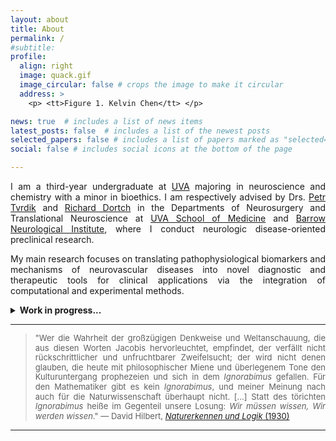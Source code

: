 ```yaml
---
layout: about
title: About
permalink: /
#subtitle:
profile:
  align: right
  image: quack.gif
  image_circular: false # crops the image to make it circular
  address: >
    <p> <tt>Figure 1. Kelvin Chen</tt> </p>

news: true  # includes a list of news items
latest_posts: false  # includes a list of the newest posts
selected_papers: false # includes a list of papers marked as "selected={true}"
social: false # includes social icons at the bottom of the page

---
```

<p style="text-align: justify;">I am a third-year undergraduate at <a href='https://www.virginia.edu/'>UVA</a> majoring in neuroscience and chemistry with a minor in bioethics. I am respectively advised by Drs. <a href='https://med.virginia.edu/bims/faculty/?facbio=1&id=48788'>Petr Tvrdik</a> and <a href='https://www.barrowneuro.org/person/richard-dortch-phd/'>Richard Dortch</a> in the Departments of Neurosurgery and Translational Neuroscience at <a href='https://med.virginia.edu/'>UVA School of Medicine</a> and <a href='https://www.barrowneuro.org/'>Barrow Neurological Institute</a>, where I conduct neurologic disease-oriented preclinical research.</p>

<p style="text-align: justify;">My main research focuses on translating pathophysiological biomarkers and mechanisms of neurovascular diseases into novel diagnostic and therapeutic tools for clinical applications via the integration of computational and experimental methods.</p>

[comment]: <> (<p style="text-align: justify;">Please direct emails to <a href='mailto:ddw4hp@virginia.edu'><tt>ddw4hp [AT] virginia [DOT] edu</tt></a>.</p>)

<details>
<summary><b>Work in progress...</b></summary>
<br>
<div style="text-align: justify;">
Here are some current research projects that I am working on:

<br><br>

<b><i>1.</i></b> Mapping phenotypic and spatial heterogeneity of myeloid cell subtypes in the recombinase-mediated <i>RC::RLTG</i> reporter mouse following transient middle cerebral artery occlusion.

<p style="margin-top: 7px;"><b>Collaborator(s) @ UVA School of Medicine:</b> <a href='https://www.researchgate.net/profile/Khadijeh-Sharifi'>Khadijeh Sharifi</a>, <a href='https://www.researchgate.net/profile/Petr-Tvrdik'>Petr Tvrdik</a></p>



<b><i>2.</i></b> Developing a Rician distributed multi-compartmental DWI-MRI signal simulation via Monte Carlo to assay pathologically realistic tissue microstructure in trauma-induced peripheral nerves.

<p style="margin-top: 7px;"><b>Collaborator(s) @ Barrow Neurological Institute:</b> <a href='https://scholar.google.com/citations?user=4HPMQf8AAAAJ&hl=en'>Thammathida Ketsiri</a>, <a href='https://scholar.google.com/citations?user=0Nxp2WYAAAAJ&hl=en'>Richard Dortch</a></p>



<b><i>3.</i></b> Training U-Net-based AI/ML models for biomedical image segmentation of spinal pathology.

<p style="margin-top: 7px;"><b>Collaborator(s) @ Brown University:</b> <a href='https://danielzhu04.github.io/'>Daniel Zhu</a></p>

</div>
</details>

<hr>

<blockquote style="text-align: justify; line-height: 1.2;">
    <font size="2">
        "Wer die Wahrheit der großzügigen Denkweise und Weltanschauung, die aus diesen Worten Jacobis hervorleuchtet, empfindet, der verfällt nicht rückschrittlicher und unfruchtbarer Zweifelsucht; der wird nicht denen glauben, die heute mit philosophischer Miene und überlegenem Tone den Kulturuntergang prophezeien und sich in dem <i>Ignorabimus</i> gefallen. Für den Mathematiker gibt es kein <i>Ignorabimus</i>, und meiner Meinung nach auch für die Naturwissenschaft überhaupt nicht. [...] Statt des törichten <i>Ignorabimus</i> heiße im Gegenteil unsere Losung: <i>Wir müssen wissen, Wir werden wissen</i>."
        ― David Hilbert, <a href='http://www.psiquadrat.de/downloads/hilbert_naturwissenschaft1930.pdf'><i>Naturerkennen und Logik</i> (1930)</a>
    </font>
</blockquote>

<hr>
